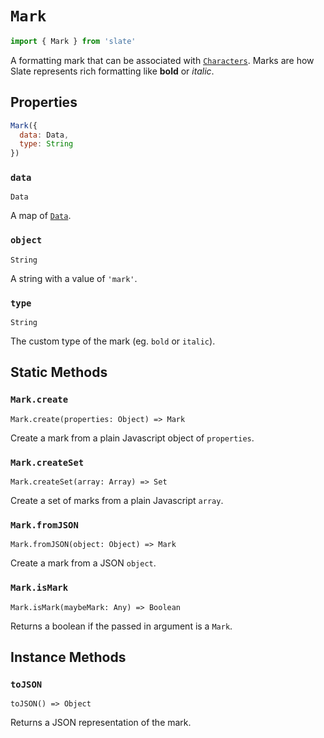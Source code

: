 
# `Mark`

```js
import { Mark } from 'slate'
```

A formatting mark that can be associated with [`Characters`](./mark.md). Marks are how Slate represents rich formatting like **bold** or _italic_.


## Properties

```js
Mark({
  data: Data,
  type: String
})
```

### `data`
`Data`

A map of [`Data`](./data.md).

### `object`
`String`

A string with a value of `'mark'`.

### `type`
`String`

The custom type of the mark (eg. `bold` or `italic`).


## Static Methods

### `Mark.create`
`Mark.create(properties: Object) => Mark`

Create a mark from a plain Javascript object of `properties`.

### `Mark.createSet`
`Mark.createSet(array: Array) => Set`

Create a set of marks from a plain Javascript `array`.

### `Mark.fromJSON`
`Mark.fromJSON(object: Object) => Mark`

Create a mark from a JSON `object`.

### `Mark.isMark`
`Mark.isMark(maybeMark: Any) => Boolean`

Returns a boolean if the passed in argument is a `Mark`.


## Instance Methods

### `toJSON`
`toJSON() => Object`

Returns a JSON representation of the mark.
